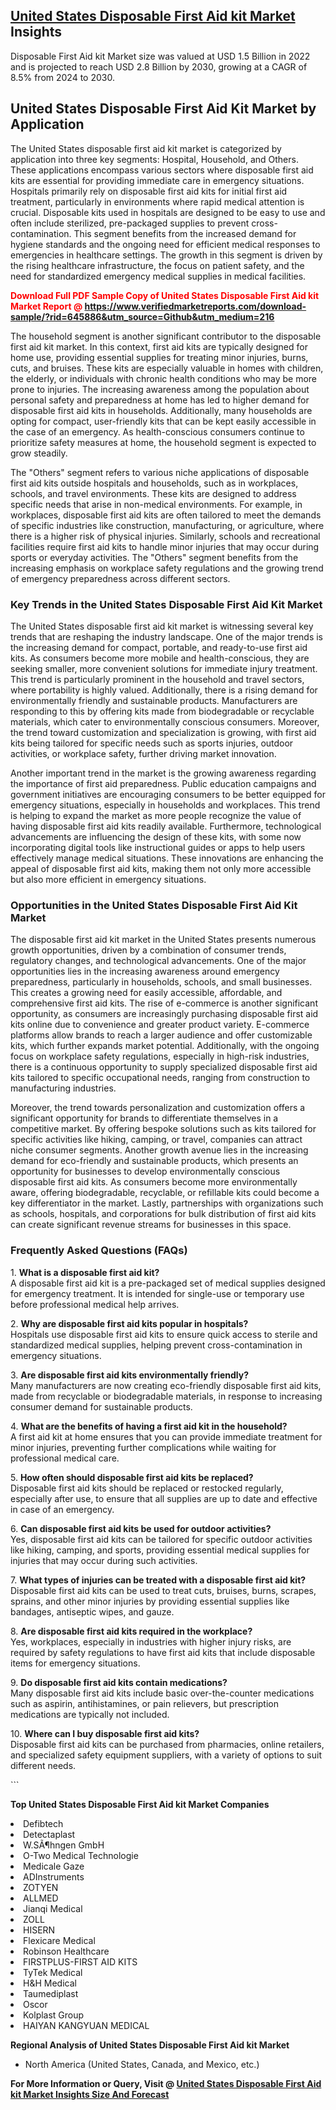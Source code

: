 <h2><a href="https://www.verifiedmarketreports.com/download-sample/?rid=645886&amp;utm_source=Github&amp;utm_medium=216" target="_blank">United States Disposable First Aid kit Market</a> Insights</h2><p>Disposable First Aid kit Market size was valued at USD 1.5 Billion in 2022 and is projected to reach USD 2.8 Billion by 2030, growing at a CAGR of 8.5% from 2024 to 2030.</p><p><h2>United States Disposable First Aid Kit Market by Application</h2><p>The United States disposable first aid kit market is categorized by application into three key segments: Hospital, Household, and Others. These applications encompass various sectors where disposable first aid kits are essential for providing immediate care in emergency situations. Hospitals primarily rely on disposable first aid kits for initial first aid treatment, particularly in environments where rapid medical attention is crucial. Disposable kits used in hospitals are designed to be easy to use and often include sterilized, pre-packaged supplies to prevent cross-contamination. This segment benefits from the increased demand for hygiene standards and the ongoing need for efficient medical responses to emergencies in healthcare settings. The growth in this segment is driven by the rising healthcare infrastructure, the focus on patient safety, and the need for standardized emergency medical supplies in medical facilities. <strong><p><span class=""><span style="color: #ff0000;"><strong>Download Full PDF Sample Copy of United States Disposable First Aid kit Market Report</strong> @ </span><a href="https://www.verifiedmarketreports.com/download-sample/?rid=645886&amp;utm_source=Github&amp;utm_medium=216" target="_blank">https://www.verifiedmarketreports.com/download-sample/?rid=645886&amp;utm_source=Github&amp;utm_medium=216</a></span></p></strong></p><p>The household segment is another significant contributor to the disposable first aid kit market. In this context, first aid kits are typically designed for home use, providing essential supplies for treating minor injuries, burns, cuts, and bruises. These kits are especially valuable in homes with children, the elderly, or individuals with chronic health conditions who may be more prone to injuries. The increasing awareness among the population about personal safety and preparedness at home has led to higher demand for disposable first aid kits in households. Additionally, many households are opting for compact, user-friendly kits that can be kept easily accessible in the case of an emergency. As health-conscious consumers continue to prioritize safety measures at home, the household segment is expected to grow steadily. </p><p>The "Others" segment refers to various niche applications of disposable first aid kits outside hospitals and households, such as in workplaces, schools, and travel environments. These kits are designed to address specific needs that arise in non-medical environments. For example, in workplaces, disposable first aid kits are often tailored to meet the demands of specific industries like construction, manufacturing, or agriculture, where there is a higher risk of physical injuries. Similarly, schools and recreational facilities require first aid kits to handle minor injuries that may occur during sports or everyday activities. The "Others" segment benefits from the increasing emphasis on workplace safety regulations and the growing trend of emergency preparedness across different sectors. </p><h3>Key Trends in the United States Disposable First Aid Kit Market</h3><p>The United States disposable first aid kit market is witnessing several key trends that are reshaping the industry landscape. One of the major trends is the increasing demand for compact, portable, and ready-to-use first aid kits. As consumers become more mobile and health-conscious, they are seeking smaller, more convenient solutions for immediate injury treatment. This trend is particularly prominent in the household and travel sectors, where portability is highly valued. Additionally, there is a rising demand for environmentally friendly and sustainable products. Manufacturers are responding to this by offering kits made from biodegradable or recyclable materials, which cater to environmentally conscious consumers. Moreover, the trend toward customization and specialization is growing, with first aid kits being tailored for specific needs such as sports injuries, outdoor activities, or workplace safety, further driving market innovation.</p><p>Another important trend in the market is the growing awareness regarding the importance of first aid preparedness. Public education campaigns and government initiatives are encouraging consumers to be better equipped for emergency situations, especially in households and workplaces. This trend is helping to expand the market as more people recognize the value of having disposable first aid kits readily available. Furthermore, technological advancements are influencing the design of these kits, with some now incorporating digital tools like instructional guides or apps to help users effectively manage medical situations. These innovations are enhancing the appeal of disposable first aid kits, making them not only more accessible but also more efficient in emergency situations.</p><h3>Opportunities in the United States Disposable First Aid Kit Market</h3><p>The disposable first aid kit market in the United States presents numerous growth opportunities, driven by a combination of consumer trends, regulatory changes, and technological advancements. One of the major opportunities lies in the increasing awareness around emergency preparedness, particularly in households, schools, and small businesses. This creates a growing need for easily accessible, affordable, and comprehensive first aid kits. The rise of e-commerce is another significant opportunity, as consumers are increasingly purchasing disposable first aid kits online due to convenience and greater product variety. E-commerce platforms allow brands to reach a larger audience and offer customizable kits, which further expands market potential. Additionally, with the ongoing focus on workplace safety regulations, especially in high-risk industries, there is a continuous opportunity to supply specialized disposable first aid kits tailored to specific occupational needs, ranging from construction to manufacturing industries. </p><p>Moreover, the trend towards personalization and customization offers a significant opportunity for brands to differentiate themselves in a competitive market. By offering bespoke solutions such as kits tailored for specific activities like hiking, camping, or travel, companies can attract niche consumer segments. Another growth avenue lies in the increasing demand for eco-friendly and sustainable products, which presents an opportunity for businesses to develop environmentally conscious disposable first aid kits. As consumers become more environmentally aware, offering biodegradable, recyclable, or refillable kits could become a key differentiator in the market. Lastly, partnerships with organizations such as schools, hospitals, and corporations for bulk distribution of first aid kits can create significant revenue streams for businesses in this space.</p><h3>Frequently Asked Questions (FAQs)</h3><p>1. <strong>What is a disposable first aid kit?</strong><br> A disposable first aid kit is a pre-packaged set of medical supplies designed for emergency treatment. It is intended for single-use or temporary use before professional medical help arrives. </p><p>2. <strong>Why are disposable first aid kits popular in hospitals?</strong><br> Hospitals use disposable first aid kits to ensure quick access to sterile and standardized medical supplies, helping prevent cross-contamination in emergency situations. </p><p>3. <strong>Are disposable first aid kits environmentally friendly?</strong><br> Many manufacturers are now creating eco-friendly disposable first aid kits, made from recyclable or biodegradable materials, in response to increasing consumer demand for sustainable products. </p><p>4. <strong>What are the benefits of having a first aid kit in the household?</strong><br> A first aid kit at home ensures that you can provide immediate treatment for minor injuries, preventing further complications while waiting for professional medical care. </p><p>5. <strong>How often should disposable first aid kits be replaced?</strong><br> Disposable first aid kits should be replaced or restocked regularly, especially after use, to ensure that all supplies are up to date and effective in case of an emergency. </p><p>6. <strong>Can disposable first aid kits be used for outdoor activities?</strong><br> Yes, disposable first aid kits can be tailored for specific outdoor activities like hiking, camping, and sports, providing essential medical supplies for injuries that may occur during such activities. </p><p>7. <strong>What types of injuries can be treated with a disposable first aid kit?</strong><br> Disposable first aid kits can be used to treat cuts, bruises, burns, scrapes, sprains, and other minor injuries by providing essential supplies like bandages, antiseptic wipes, and gauze. </p><p>8. <strong>Are disposable first aid kits required in the workplace?</strong><br> Yes, workplaces, especially in industries with higher injury risks, are required by safety regulations to have first aid kits that include disposable items for emergency situations. </p><p>9. <strong>Do disposable first aid kits contain medications?</strong><br> Many disposable first aid kits include basic over-the-counter medications such as aspirin, antihistamines, or pain relievers, but prescription medications are typically not included. </p><p>10. <strong>Where can I buy disposable first aid kits?</strong><br> Disposable first aid kits can be purchased from pharmacies, online retailers, and specialized safety equipment suppliers, with a variety of options to suit different needs. </p>```</p><p><strong>Top United States Disposable First Aid kit Market Companies</strong></p><div data-test-id=""><p><li>Defibtech</li><li> Detectaplast</li><li> W.SÃ¶hngen GmbH</li><li> O-Two Medical Technologie</li><li> Medicale Gaze</li><li> ADInstruments</li><li> ZOTYEN</li><li> ALLMED</li><li> Jianqi Medical</li><li> ZOLL</li><li> HISERN</li><li> Flexicare Medical</li><li> Robinson Healthcare</li><li> FIRSTPLUS-FIRST AID KITS</li><li> TyTek Medical</li><li> H&H Medical</li><li> Taumediplast</li><li> Oscor</li><li> Kolplast Group</li><li> HAIYAN KANGYUAN MEDICAL</li></p><div><strong>Regional Analysis of&nbsp;United States Disposable First Aid kit Market</strong></div><ul><li dir="ltr"><p dir="ltr">North America&nbsp;(United States, Canada, and Mexico, etc.)</p></li></ul><p><strong>For More Information or Query, Visit @&nbsp;</strong><strong><a href="https://www.verifiedmarketreports.com/product/disposable-first-aid-kit-market/?utm_source=Github&amp;utm_medium=216" target="_blank">United States Disposable First Aid kit Market Insights Size And Forecast</a></strong></p></div>
